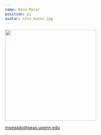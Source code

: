 ```yaml
---
name: Nina Mazar
position: pi
avatar: nina_mazar.jpg
---
```


<img width="300" src="{{site.baseurl}}/images/people/{{page.avatar}}" data-action="zoom">

msegado@seas.upenn.edu
